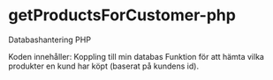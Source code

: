 # getProductsForCustomer-php

Databashantering
PHP

Koden innehåller:
Koppling till min databas
Funktion för att hämta vilka produkter en kund har köpt (baserat på kundens id).
